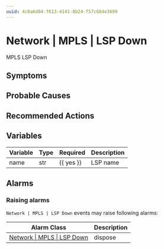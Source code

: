 ```yaml
---
uuid: 4c0a6d84-f613-4141-8b24-f57c684e3699
---
```

# Network | MPLS | LSP Down

MPLS LSP Down

## Symptoms

## Probable Causes

## Recommended Actions

## Variables

Variable | Type | Required | Description
--- | --- | --- | ---
name | str | {{ yes }} | LSP name

## Alarms

### Raising alarms

`Network | MPLS | LSP Down` events may raise following alarms:

Alarm Class | Description
--- | ---
[Network \| MPLS \| LSP Down](../../../alarm-classes/network/mpls/lsp-down.md) | dispose
